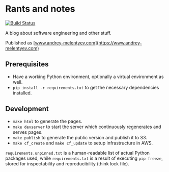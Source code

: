 # Rants and notes

[![Build Status](https://travis-ci.org/melentye/andrey-melentyev.com.svg?branch=master)](https://travis-ci.org/melentye/andrey-melentyev.com)

A blog about software engineering and other stuff.

Published as [www.andrey-melentyev.com](https://www.andrey-melentyev.com)

## Prerequisites

* Have a working Python environment, optionally a virtual environment as well.
* `pip install -r requirements.txt` to get the necessary dependencies installed.

## Development

* `make html` to generate the pages.
* `make devserver` to start the server which continuously regenerates and serves pages.
* `make publish` to generate the public version and publish it to S3.
* `make cf_create` and `make cf_update` to setup infrastructure in AWS.

`requirements.unpinned.txt` is a human-readable list of actual Python packages used, while
`requirements.txt` is a result of executing `pip freeze`, stored for inspectability and reproducibility (think lock file).

